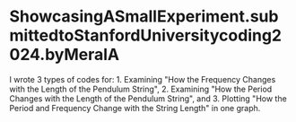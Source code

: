 # ShowcasingASmallExperiment.submittedtoStanfordUniversitycoding2024.byMeralA
I wrote 3 types of codes for: 1. Examining "How the Frequency Changes with the Length of the Pendulum String", 2. Examining "How the Period Changes with the Length of the Pendulum String", and 3. Plotting  "How the Period and Frequency Change with the String Length" in one graph.
